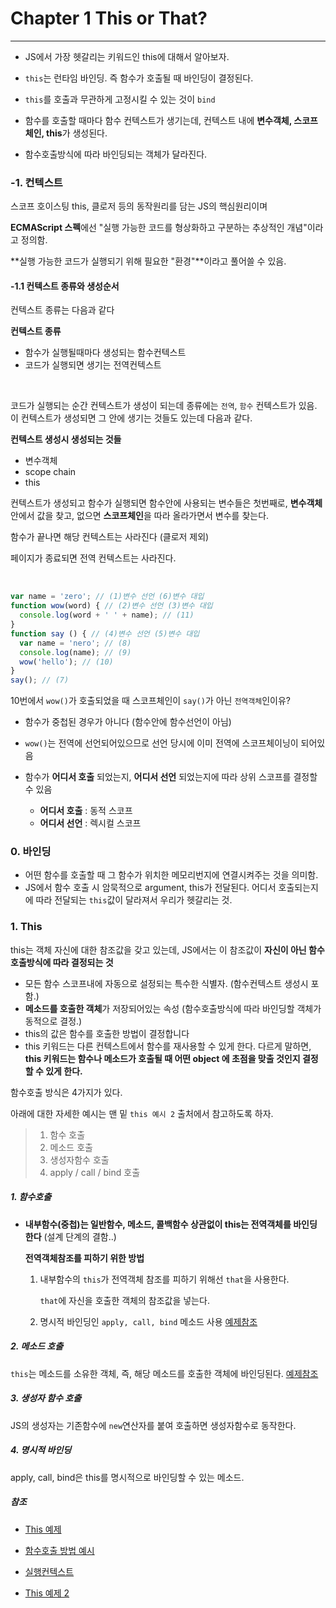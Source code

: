 # Chapter 1  This or That?

---

- JS에서 가장 헷갈리는 키워드인 this에 대해서 알아보자.

- `this`는 런타임 바인딩. 즉 함수가 호출될 때 바인딩이 결정된다.
- `this`를 호출과 무관하게 고정시킬 수 있는 것이 `bind`
- 함수를 호출할 때마다 함수 컨텍스트가 생기는데, 컨텍스트 내에 **변수객체, 스코프체인, this**가 생성된다.
- 함수호출방식에 따라 바인딩되는 객체가 달라진다.



### -1. 컨텍스트

스코프 호이스팅 this, 클로저 등의 동작원리를 담는 JS의 핵심원리이며

**ECMAScript 스펙**에선 "실행 가능한 코드를 형상화하고 구분하는 추상적인 개념"이라고 정의함.

**실행 가능한 코드가 실행되기 위해 필요한 "환경"**이라고 풀어쓸 수 있음.



#### -1.1 컨텍스트 종류와 생성순서

컨텍스트 종류는 다음과 같다

**컨텍스트 종류**

- 함수가 실행될때마다 생성되는 함수컨텍스트
- 코드가 실행되면 생기는 전역컨텍스트

<br>

코드가 실행되는 순간 컨텍스트가 생성이 되는데  종류에는 `전역`, `함수` 컨텍스트가 있음. 이 컨텍스트가 생성되면 그 안에 생기는 것들도 있는데 다음과 같다.

**컨텍스트 생성시 생성되는 것들**

- 변수객체
- scope chain
- this

컨텍스트가 생성되고 함수가 실행되면 함수안에 사용되는 변수들은 첫번째로, **변수객체**안에서 값을 찾고, 없으면 **스코프체인**을 따라 올라가면서 변수를 찾는다.

함수가 끝나면 해당 컨텍스트는 사라진다 (클로저 제외)

페이지가 종료되면 전역 컨텍스트는 사라진다.

<br>

```javascript
var name = 'zero'; // (1)변수 선언 (6)변수 대입
function wow(word) { // (2)변수 선언 (3)변수 대입
  console.log(word + ' ' + name); // (11)
}
function say () { // (4)변수 선언 (5)변수 대입
  var name = 'nero'; // (8)
  console.log(name); // (9)
  wow('hello'); // (10)
}
say(); // (7)
```

10번에서 `wow()`가 호출되었을 때 스코프체인이 `say()`가 아닌 `전역객체`인이유?

- 함수가 중첩된 경우가 아니다 (함수안에 함수선언이 아님)
- `wow()`는 전역에 선언되어있으므로 선언 당시에 이미 전역에 스코프체이닝이 되어있음

- 함수가 **어디서 호출** 되었는지, **어디서 선언** 되었는지에 따라 상위 스코프를 결정할 수 있음
  - **어디서 호출** : 동적 스코프
  - **어디서 선언** : 렉시컬 스코프





### 0. 바인딩

- 어떤 함수를 호출할 때 그 함수가 위치한 메모리번지에 연결시켜주는 것을 의미함.
- JS에서 함수 호출 시 암묵적으로 argument, this가 전달된다. 어디서 호출되는지에 따라 전달되는 `this`값이 달라져서 우리가 헷갈리는 것.



### 1. This

this는 객체 자신에 대한 참조값을 갖고 있는데, JS에서는 이 참조값이 **자신이 아닌 함수호출방식에 따라 결정되는 것**

- 모든 함수 스코프내에 자동으로 설정되는 특수한 식별자. (함수컨텍스트 생성시 포함.)
- **메소드를 호출한 객체**가 저장되어있는 속성 (함수호출방식에 따라 바인딩할 객체가 동적으로 결정.)
-  this의 값은 함수를 호출한 방법이 결정합니다
- this 키워드는 다른 컨텍스트에서 함수를 재사용할 수 있게 한다. 다르게 말하면, **this 키워드는 함수나 메소드가 호출될 때 어떤 object 에 초점을 맞출 것인지 결정할 수 있게 한다.** 



함수호출 방식은 4가지가 있다.

아래에 대한 자세한 예시는 맨 밑 `this 예시 2` 출처에서 참고하도록 하자.

> 1. 함수 호출
> 2. 메소드 호출
> 3. 생성자함수 호출
> 4. apply / call / bind 호출



##### 1. 함수호출

- **내부함수(중첩)는 일반함수, 메소드, 콜백함수 상관없이 this는 전역객체를 바인딩 한다** (설계 단계의 결함..)

  

  **전역객체참조를 피하기 위한 방법**

  1. 내부함수의 `this`가 전역객체 참조를 피하기 위해선 `that`을 사용한다.

     `that`에 자신을 호출한 객체의 참조값을 넣는다.

  2. 명시적 바인딩인 `apply, call, bind` 메소드 사용 [예제참조](https://github.com/SeongsangCHO/TIL/blob/master/Java%20Script/JS/this.js)



##### 2. 메소드 호출

`this`는 메소드를 소유한 객체, 즉, 해당 메소드를 호출한 객체에 바인딩된다. [예제참조](https://github.com/SeongsangCHO/TIL/blob/master/Java%20Script/JS/this.js)



##### 3. 생성자 함수 호출

JS의 생성자는 기존함수에 `new`연산자를 붙여 호출하면 생성자함수로 동작한다.



##### 4. 명시적 바인딩

apply, call, bind은 this를 명시적으로 바인딩할 수 있는 메소드.







##### 참조

- [This 예제](https://beomy.tistory.com/6)

- [함수호출 방법 예시](https://poiemaweb.com/js-this)

- [실행컨텍스트](https://poiemaweb.com/js-execution-context)
- [This 예제 2](https://poiemaweb.com/js-this)